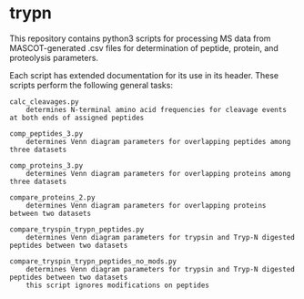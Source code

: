 # trypn
This repository contains python3 scripts for processing MS data from MASCOT-generated .csv files for determination of peptide, protein, and proteolysis parameters.

Each script has extended documentation for its use in its header.  These scripts perform the following general tasks:

    calc_cleavages.py
        determines N-terminal amino acid frequencies for cleavage events at both ends of assigned peptides
        
    comp_peptides_3.py
        determines Venn diagram parameters for overlapping peptides among three datasets
        
    comp_proteins_3.py
        determines Venn diagram parameters for overlapping proteins among three datasets
        
    compare_proteins_2.py
        determines Venn diagram parameters for overlapping proteins between two datasets
        
    compare_tryspin_trypn_peptides.py
        determines Venn diagram parameters for trypsin and Tryp-N digested peptides between two datasets
        
    compare_tryspin_trypn_peptides_no_mods.py
        determines Venn diagram parameters for trypsin and Tryp-N digested peptides between two datasets
        this script ignores modifications on peptides
